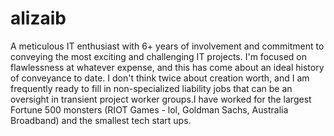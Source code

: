 # alizaib
A meticulous IT enthusiast with 6+ years of involvement and commitment to conveying the most exciting and challenging IT projects. I'm focused on flawlessness at whatever expense, and this has come about an ideal history of conveyance to date.  I don't think twice about creation worth, and I am frequently ready to fill in non-specialized liability jobs that can be an oversight in transient project worker groups.I have worked for the largest Fortune 500 monsters (RIOT Games - lol, Goldman Sachs, Australia Broadband) and the smallest tech start ups.
